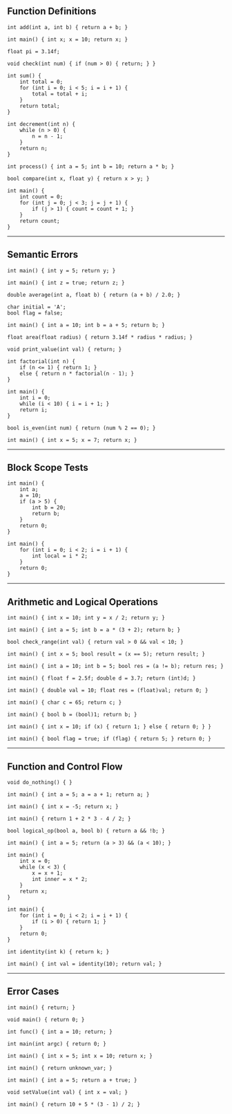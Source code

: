 ## Function Definitions
```
int add(int a, int b) { return a + b; }
```
```
int main() { int x; x = 10; return x; }
```
```
float pi = 3.14f;
```
```
void check(int num) { if (num > 0) { return; } }
```
```
int sum() {
    int total = 0;
    for (int i = 0; i < 5; i = i + 1) {
        total = total + i;
    }
    return total;
}
```
```
int decrement(int n) {
    while (n > 0) {
        n = n - 1;
    }
    return n;
}
```
```
int process() { int a = 5; int b = 10; return a * b; }
```
```
bool compare(int x, float y) { return x > y; }
```
```
int main() {
    int count = 0;
    for (int j = 0; j < 3; j = j + 1) {
        if (j > 1) { count = count + 1; }
    }
    return count;
}
```
---
## Semantic Errors
```
int main() { int y = 5; return y; }
```
```
int main() { int z = true; return z; }
```
```
double average(int a, float b) { return (a + b) / 2.0; }
```
```
char initial = 'A';
bool flag = false;
```
```
int main() { int a = 10; int b = a + 5; return b; }
```
```
float area(float radius) { return 3.14f * radius * radius; }
```
```
void print_value(int val) { return; }
```
```
int factorial(int n) {
    if (n <= 1) { return 1; }
    else { return n * factorial(n - 1); }
}
```
```
int main() {
    int i = 0;
    while (i < 10) { i = i + 1; }
    return i;
}
```
```
bool is_even(int num) { return (num % 2 == 0); }
```
```
int main() { int x = 5; x = 7; return x; }
```
---
## Block Scope Tests
```
int main() {
    int a;
    a = 10;
    if (a > 5) {
        int b = 20;
        return b;
    }
    return 0;
}
```
```
int main() {
    for (int i = 0; i < 2; i = i + 1) {
        int local = i * 2;
    }
    return 0;
}
```
---
## Arithmetic and Logical Operations
```
int main() { int x = 10; int y = x / 2; return y; }
```
```
int main() { int a = 5; int b = a * (3 + 2); return b; }
```
```
bool check_range(int val) { return val > 0 && val < 10; }
```
```
int main() { int x = 5; bool result = (x == 5); return result; }
```
```
int main() { int a = 10; int b = 5; bool res = (a != b); return res; }
```
```
int main() { float f = 2.5f; double d = 3.7; return (int)d; }
```
```
int main() { double val = 10; float res = (float)val; return 0; }
```
```
int main() { char c = 65; return c; }
```
```
int main() { bool b = (bool)1; return b; }
```
```
int main() { int x = 10; if (x) { return 1; } else { return 0; } }
```
```
int main() { bool flag = true; if (flag) { return 5; } return 0; }
```
---
## Function and Control Flow
```
void do_nothing() { }
```
```
int main() { int a = 5; a = a + 1; return a; }
```
```
int main() { int x = -5; return x; }
```
```
int main() { return 1 + 2 * 3 - 4 / 2; }
```
```
bool logical_op(bool a, bool b) { return a && !b; }
```
```
int main() { int a = 5; return (a > 3) && (a < 10); }
```
```
int main() {
    int x = 0;
    while (x < 3) {
        x = x + 1;
        int inner = x * 2;
    }
    return x;
}
```
```
int main() {
    for (int i = 0; i < 2; i = i + 1) {
        if (i > 0) { return 1; }
    }
    return 0;
}
```
```
int identity(int k) { return k; }
```
```
int main() { int val = identity(10); return val; }
```
---
## Error Cases
```
int main() { return; }
```
```
void main() { return 0; }
```
```
int func() { int a = 10; return; }
```
```
int main(int argc) { return 0; }
```
```
int main() { int x = 5; int x = 10; return x; }
```
```
int main() { return unknown_var; }
```
```
int main() { int a = 5; return a + true; }
```
```
void setValue(int val) { int x = val; }
```
```
int main() { return 10 + 5 * (3 - 1) / 2; }
```
